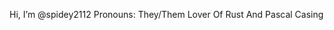 Hi, I’m @spidey2112
Pronouns: They/Them
Lover Of Rust And Pascal Casing

<!---
spidey2112/spidey2112 is a ✨ special ✨ repository because its `README.md` (this file) appears on your GitHub profile.
You can click the Preview link to take a look at your changes.
--->
